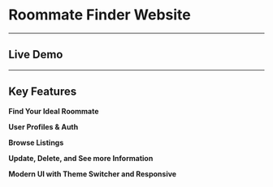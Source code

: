 # Roommate Finder Website

---

## Live Demo

---

## Key Features

**Find Your Ideal Roommate**

**User Profiles & Auth**

**Browse Listings**

**Update, Delete, and See more Information**

**Modern UI with Theme Switcher and Responsive**
